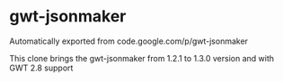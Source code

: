 # gwt-jsonmaker
Automatically exported from code.google.com/p/gwt-jsonmaker

This clone brings the gwt-jsonmaker from 1.2.1 to 1.3.0 version and with GWT 2.8 support
